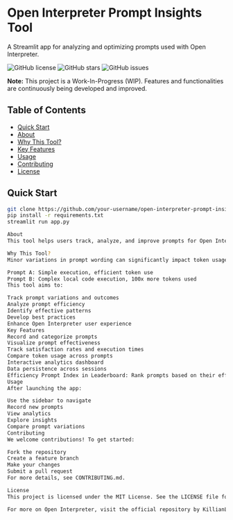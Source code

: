 # Open Interpreter Prompt Insights Tool

A Streamlit app for analyzing and optimizing prompts used with Open Interpreter.

![GitHub license](https://img.shields.io/github/license/your-username/open-interpreter-prompt-insights)
![GitHub stars](https://img.shields.io/github/stars/your-username/open-interpreter-prompt-insights)
![GitHub issues](https://img.shields.io/github/issues/your-username/open-interpreter-prompt-insights)

**Note:** This project is a Work-In-Progress (WIP). Features and functionalities are continuously being developed and improved.

## Table of Contents
- [Quick Start](#quick-start)
- [About](#about)
- [Why This Tool?](#why-this-tool)
- [Key Features](#key-features)
- [Usage](#usage)
- [Contributing](#contributing)
- [License](#license)

## Quick Start

```bash
git clone https://github.com/your-username/open-interpreter-prompt-insights.git
pip install -r requirements.txt
streamlit run app.py

About
This tool helps users track, analyze, and improve prompts for Open Interpreter. It offers an intuitive interface for recording prompt performance and visualizing analytics.

Why This Tool?
Minor variations in prompt wording can significantly impact token usage and code execution. For instance, two similar prompts led to vastly different outcomes:

Prompt A: Simple execution, efficient token use
Prompt B: Complex local code execution, 100x more tokens used
This tool aims to:

Track prompt variations and outcomes
Analyze prompt efficiency
Identify effective patterns
Develop best practices
Enhance Open Interpreter user experience
Key Features
Record and categorize prompts
Visualize prompt effectiveness
Track satisfaction rates and execution times
Compare token usage across prompts
Interactive analytics dashboard
Data persistence across sessions
Efficiency Prompt Index in Leaderboard: Rank prompts based on their efficiency
Usage
After launching the app:

Use the sidebar to navigate
Record new prompts
View analytics
Explore insights
Compare prompt variations
Contributing
We welcome contributions! To get started:

Fork the repository
Create a feature branch
Make your changes
Submit a pull request
For more details, see CONTRIBUTING.md.

License
This project is licensed under the MIT License. See the LICENSE file for details.

For more on Open Interpreter, visit the official repository by KillianLucas.
